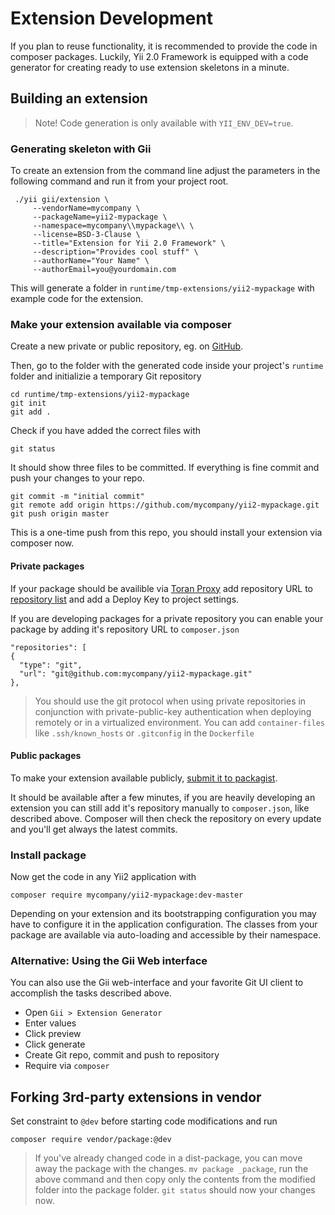 Extension Development
=====================

If you plan to reuse functionality, it is recommended to provide the code in composer packages. Luckily, Yii 2.0 Framework is equipped with a code generator for creating ready to use extension skeletons in a minute.

Building an extension
---------------------

> Note! Code generation is only available with `YII_ENV_DEV=true`.

### Generating skeleton with Gii

To create an extension from the command line adjust the parameters in the following command and run it from your
project root.

```
 ./yii gii/extension \
     --vendorName=mycompany \
     --packageName=yii2-mypackage \
     --namespace=mycompany\\mypackage\\ \
     --license=BSD-3-Clause \
     --title="Extension for Yii 2.0 Framework" \
     --description="Provides cool stuff" \
     --authorName="Your Name" \
     --authorEmail=you@yourdomain.com
```

This will generate a folder in `runtime/tmp-extensions/yii2-mypackage` with example code for the extension.

### Make your extension available via composer

Create a new private or public repository, eg. on [GitHub](https://github.com/new).

Then, go to the folder with the generated code inside your project's `runtime` folder and initializie a temporary
Git repository

```
cd runtime/tmp-extensions/yii2-mypackage
git init
git add .
```

Check if you have added the correct files with

```
git status
```

It should show three files to be committed. If everything is fine commit and push your changes to your repo.

```
git commit -m "initial commit"
git remote add origin https://github.com/mycompany/yii2-mypackage.git
git push origin master
```

This is a one-time push from this repo, you should install your extension via composer now.

#### Private packages

If your package should be availible via [Toran Proxy](https://toran.hrzg.de) add repository URL to [repository list](https://toran.hrzg.de/repositories/) and add a Deploy Key to project settings.

If you are developing packages for a private repository you can enable your package by adding it's repository URL to `composer.json`

```
"repositories": [
{
  "type": "git",
  "url": "git@github.com:mycompany/yii2-mypackage.git"
},
```

> You should use the git protocol when using private repositories in conjunction with private-public-key authentication when
> deploying remotely or in a virtualized environment. You can add `container-files` like `.ssh/known_hosts` or `.gitconfig` in the 
> `Dockerfile`

#### Public packages

To make your extension available publicly, [submit it to packagist](https://packagist.org/packages/submit).
 
It should be available after a few minutes, if you are heavily developing an extension you can still add it's repository 
manually to `composer.json`, like described above. Composer will then check the repository on every update and you'll
get always the latest commits.

### Install package

Now get the code in any Yii2 application with

```
composer require mycompany/yii2-mypackage:dev-master
```

Depending on your extension and its bootstrapping configuration you may have to configure it in the application configuration.
The classes from your package are available via auto-loading and accessible by their namespace. 

### Alternative: Using the Gii Web interface

You can also use the Gii web-interface and your favorite Git UI client to accomplish the tasks described above.

- Open `Gii > Extension Generator`
- Enter values
- Click preview
- Click generate
- Create Git repo, commit and push to repository
- Require via `composer`


Forking 3rd-party extensions in vendor
--------------------------------------

Set constraint to `@dev` before starting code modifications and run 
    
    composer require vendor/package:@dev
     
> If you've already changed code in a dist-package, you can move away the package with the changes.
> `mv package _package`, run the above command and then copy only the contents from the modified folder
> into the package folder. `git status` should now your changes now.


